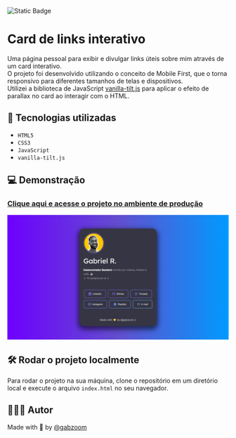 ![Static Badge](https://img.shields.io/badge/STATUS-CONCLUÍDO-4cc71e)
# Card de links interativo
Uma página pessoal para exibir e divulgar links úteis sobre mim através de um card interativo. <br>
O projeto foi desenvolvido utilizando o conceito de Mobile First, que o torna responsivo para diferentes tamanhos de telas e dispositivos. <br>
Utilizei a biblioteca de JavaScript [vanilla-tilt.js](https://micku7zu.github.io/vanilla-tilt.js/) para aplicar o efeito de parallax no card ao interagir com o HTML.

## 🚀 Tecnologias utilizadas
- ``HTML5``
- ``CSS3``
- ``JavaScript``
- ``vanilla-tilt.js``

## 💻 Demonstração
### <a href="https://gabzoom.vercel.app/" target="_blank">Clique aqui e acesse o projeto no ambiente de produção</a>
<img src="assets/screenshot.png">

## 🛠️ Rodar o projeto localmente
Para rodar o projeto na sua máquina, clone o repositório em um diretório local e execute o arquivo ``index.html`` no seu navegador.

## 🧑🏾‍💻 Autor
Made with 💛 by [@gabzoom](https://www.github.com/gabzoom)
